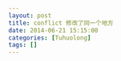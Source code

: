 ```yaml
---
layout: post
title: conflict 修改了同一个地方
date: 2014-06-21 15:15:00
categories: [Tuhuolong]
tags: []
---
```

              